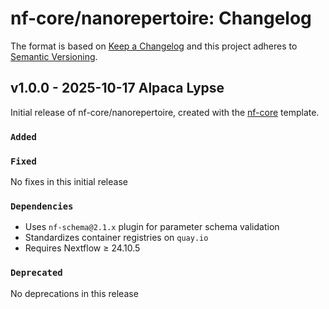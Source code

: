 # nf-core/nanorepertoire: Changelog

The format is based on [Keep a Changelog](https://keepachangelog.com/en/1.0.0/)
and this project adheres to [Semantic Versioning](https://semver.org/spec/v2.0.0.html).

## v1.0.0 - 2025-10-17 Alpaca Lypse

Initial release of nf-core/nanorepertoire, created with the [nf-core](https://nf-co.re/) template.

### `Added`

### `Fixed`
No fixes in this initial release

### `Dependencies`
- Uses `nf-schema@2.1.x` plugin for parameter schema validation
- Standardizes container registries on `quay.io`
- Requires Nextflow ≥ 24.10.5

### `Deprecated`
No deprecations in this release
